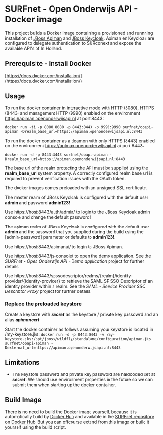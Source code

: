 # SURFnet - Open Onderwijs API - Docker image
This project builds a Docker image containing a provisioned and runnning installation of [JBoss Apiman](http://www.apiman.io/) and [JBoss Keycloak](http://keycloak.jboss.org/). Apiman en Keycloak are configured to delegate authentication to SURconext and expose the available API's of In Holland.

## Prerequisite - Install Docker
[https://docs.docker.com/installation/](https://docs.docker.com/installation/)


## Usage
To run the docker container in interactive mode with HTTP (8080), HTTPS (8443) and management HTTP (9990) enabled on the environment https://apiman.openonderwijsapi.nl at port 8443:  

`docker run -ti -p 8080:8080 -p 8443:8443 -p 9990:9990 surfnet/ooapi-apiman -Drealm_base_url=https://apiman.openonderwijsapi.nl:8443`

To run the docker container as a deamon with only HTTPS (8443) enabled on the environment https://apiman.openonderwijsapi.nl at port 8443:

`docker run -d -p 8443:8443 surfnet/ooapi-apiman -Drealm_base_url=https://apiman.openonderwijsapi.nl:8443`

The base url of the realm protecting the API must be supplied using the **realm_base_url** system property. A correctly configured realm base url is required to prevent verification issues with the OAuth token.

The docker images comes preloaded with an unsigned SSL certificate.

The master realm of JBoss Keycloak is configured with the default user **admin** and password **admin123!**  

Use https://host:8443/auth/admin/ to login to the JBoss Keycloak admin console and change the default password!

The apiman realm of JBoss Keycloak is configured with the default user **admin** and the password that you supplied during the build using the [admin-password] parameter or defaults to **admin123!**. 
 
Use https://host:8443/apimanui/ to login to JBoss Apiman.

Use https://host:8443/js-console/ to open the demo application. See the *SURFnet - Open Onderwijs API - Demo application* project  for further details.

Use https://host:8443/spssodescriptor/realms/{realm}/identity-provider/{identity-provider} to retrieve the SAML SP SSO Descriptor of an identity provider within a realm. See the *SAML - Service Provider SSO Descriptor Proxy*  project for further details.

### Replace the preloaded keystore 
Create a keystore with ***secret*** as the keystore / private key passowrd and an alias ***apimancert***

Start the docker container as follows assuming your keystore is located in /my-keystore.jks:
`docker run -d -p 8443:8443 -v /my-keystore.jks:/opt/jboss/wildfly/standalone/configuration/apiman.jks surfnet/ooapi-apiman -Dexternal_url=https://apiman.openonderwijsapi.nl:8443`


## Limitations
* The keystore password and private key password are hardcoded set at ***secret***. We should use environment properties in the future so we can submit them when starting up the docker container.

## Build Image
There is no need to build the Docker image yourself, because it is automatically build by [Docker Hub](https://hub.docker.com/) and available in the [SURFnet repository](https://hub.docker.com/r/surfnet/ooapi-apiman/) on [Docker Hub](https://hub.docker.com/).
But you can offcourse extend from this image or build it yourself using the build script.
